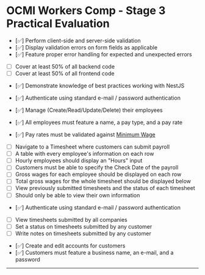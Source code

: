 # OCMI Workers Comp - Stage 3 Practical Evaluation

- [✅] Perform client-side and server-side validation
- [✅] Display validation errors on form fields as applicable
- [✅] Feature proper error handling for expected and unexpected errors
- [ ] Cover at least 50% of all backend code
- [ ] Cover at least 50% of all frontend code
- [✅] Demonstrate knowledge of best practices working with NestJS

- [✅] Authenticate using standard e-mail / password authentication
- [✅] Manage (Create/Read/Update/Delete) their employees
- [✅] All employees must feature a name, a pay type, and a pay rate
- [✅] Pay rates must be validated against [Minimum Wage](#Minimum-Wage)
- [ ] Navigate to a Timesheet where customers can submit payroll
- [ ] A table with every employee's information on each row
- [ ] Hourly employees should display an "Hours" input
- [ ] Customers must be able to specify the Check Date of the payroll
- [ ] Gross wages for each employee should be displayed on each row
- [ ] Total gross wages for the whole timesheet should be displayed below
- [ ] View previously submitted timesheets and the status of each timesheet
- [ ] Should only be able to view their own information

- [✅] Authenticate using standard e-mail / password authentication
- [ ] View timesheets submitted by all companies
- [ ] Set a status on timesheets submitted by any customer
- [ ] Write notes on timesheets submitted by any customer
- [✅] Create and edit accounts for customers
- [✅] Customers must feature a business name, an e-mail, and a password

___
